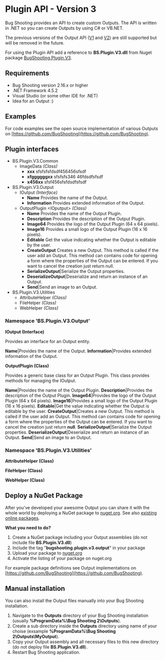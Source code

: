 # Plugin API - Version 3

Bug Shooting provides an API to create custom Outputs. The API is written in .NET so you can create Outputs by using C# or VB.NET.

The previous versions of the Output API ([V1](https://bugshooting.manuscript.com/f/page?W26) and [V2](https://bugshooting.manuscript.com/f/page?W34)) are still supported but will be removed in the future.

For using the Plugin API add a reference to **BS.Plugin.V3.dll** from Nuget package [BugShooting.Plugin.V3](https://www.nuget.org/packages/BugShooting.Plugin.V3).

## Requirements

- Bug Shooting version 2.16.x or higher
- .NET Framework 4.5.2
- Visual Studio (or some other IDE for .NET)
- Idea for an Output :)

## Examples

For code examples see the open source implementation of various Outputs on [https://github.com/BugShooting](https://github.com/BugShooting).

## Plugin interfaces

* BS.Plugin.V3.Common
  * ImageData *(Class)*
    * **xxx** sfsfsfsfdsdf456456sfsdf
    * **xfggggggxx** sfsfsfs346 46fdsdfsfsdf
    * **x456xx** sfsf456sfsfdsdfsfsdf
* BS.Plugin.V3.Output 
  * IOutput *(Interface)*
    * **Name** Provides the name of the Output.
    * **Information** Provides extended information of the Output.
  * OutputPlugin \<IOputput\> *(Class)*
    * **Name** Provides the name of the Output Plugin.
    * **Description** Provides the description of the Output Plugin.
    * **Image64** Provides the logo of the Output Plugin (64 x 64 pixels).
    * **Image16** Provides a small logo of the Output Plugin (16 x 16 pixels).
    * **Editable** Get the value indicating whether the Output is editable by the user.
    * **CreateOutput** Creates a new Output. This method is called if the user add an Output. This method can contains code for opening a form where the properties of the Output can be entered. If you want to cancel the creation just return null.
    * **SerializeOutput**|Serialize the Output properties.
    * **DeserializeOutput**|Deserialize and return an instance of an Output.
    * **Send**|Send an image to an Output.
* BS.Plugin.V3.Utilities
  * AttributeHelper *(Class)*
  * FileHelper *(Class)*
  * WebHelper *(Class)*
  

### Namespace 'BS.Plugin.V3.Output'

**IOutput (Interface)**

Provides an interface for an Output entity.

**Name**|Provides the name of the Output.
**Information**|Provides extended information of the Output.

**OutputPlugin<IOutput> (Class)**
 
Provides a generic base class for an Output Plugin. This class provides methods for managing the IOutput.

**Name**|Provides the name of the Output Plugin.
**Description**|Provides the description of the Output Plugin.
**Image64**|Provides the logo of the Output Plugin (64 x 64 pixels).
**Image16**|Provides a small logo of the Output Plugin (16 x 16 pixels).
**Editable**|Get the value indicating whether the Output is editable by the user.
**CreateOutput**|Creates a new Output. This method is called if the user add an Output. This method can contains code for opening a form where the properties of the Output can be entered. If you want to cancel the creation just return **null**.
**SerializeOutput**|Serialize the Output properties.
**DeserializeOutput**|Deserialize and return an instance of an Output.
**Send**|Send an image to an Output.

### Namespace 'BS.Plugin.V3.Utilities'

**AttributeHelper (Class)**

**FileHelper (Class)**

**WebHelper (Class)**

## Deploy a NuGet Package

After you've developed your awesome Output you can share it with the whole world by deploying a NuGet package to [nuget.org](https://www.nuget.org). See also [existing online packages](https://www.nuget.org/packages?q=Tags%3A%22bugshooting.plugin.v3.output%22).

**What you need to do?**
1. Create a NuGet package including your Output assemblies (do not include file **BS.Plugin.V3.dll**)
2. Include the tag "**bugshooting.plugin.v3.output**" in your package
3. Upload your package to [nuget.org](https://www.nuget.org)
4. Activate the listing of your package on nuget.org

For example package definitions see Output implementations on [https://github.com/BugShooting](https://github.com/BugShooting).

## Manual installation

You can also install the Output files manually into your Bug Shooting installation.

1. Navigate to the **Outputs** directory of your Bug Shooting installation (usually **%ProgramData%\Bug Shooting 2\Outputs**).
2. Create a sub directory inside the **Outputs** directory using name of your choise (exsample **%ProgramData%\Bug Shooting 2\Outputs\MyOutput**).
3. Copy your Output assembly and all necessary files to this new directory (do not deploy file **BS.Plugin.V3.dll**).
4. Restart Bug Shooting application.
